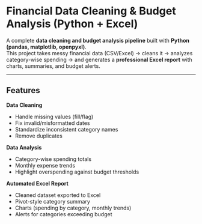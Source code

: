 # Financial Data Cleaning & Budget Analysis (Python + Excel)

A complete **data cleaning and budget analysis pipeline** built with **Python (pandas, matplotlib, openpyxl)**.  
This project takes messy financial data (CSV/Excel) → cleans it → analyzes category-wise spending → and generates a **professional Excel report** with charts, summaries, and budget alerts.  

---

##  Features

 **Data Cleaning**
- Handle missing values (fill/flag)
- Fix invalid/misformatted dates
- Standardize inconsistent category names
- Remove duplicates

 **Data Analysis**
- Category-wise spending totals
- Monthly expense trends
- Highlight overspending against budget thresholds

 **Automated Excel Report**
- Cleaned dataset exported to Excel
- Pivot-style category summary
- Charts (spending by category, monthly trends)
- Alerts for categories exceeding budget



